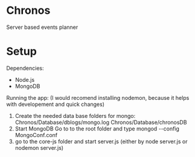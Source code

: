 Chronos
========

Server based events planner


Setup
=======
Dependencies: 
* Node.js
* MongoDB 

Running the app:
(I would recomend installing nodemon, because it helps with developement and quick changes)
1) Create the needed data base folders for mongo:
  Chronos/Database/dblogs/mongo.log
  Chronos/Database/chronosDB
2) Start MongoDB 
  Go to to the root folder and type mongod --config MongoConf.conf
3) go to the core-js folder and start server.js
  (either by node server.js or nodemon server.js)
